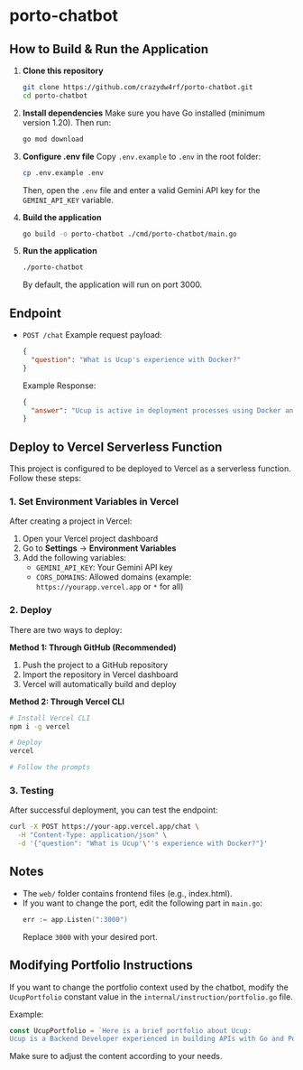 # porto-chatbot

## How to Build & Run the Application

1. **Clone this repository**
   ```bash
   git clone https://github.com/crazydw4rf/porto-chatbot.git
   cd porto-chatbot
   ```

2. **Install dependencies**
   Make sure you have Go installed (minimum version 1.20).
   Then run:
   ```bash
   go mod download
   ```

3. **Configure .env file**
   Copy `.env.example` to `.env` in the root folder:
   ```bash
   cp .env.example .env
   ```
   Then, open the `.env` file and enter a valid Gemini API key for the `GEMINI_API_KEY` variable.

4. **Build the application**
   ```bash
   go build -o porto-chatbot ./cmd/porto-chatbot/main.go
   ```

5. **Run the application**
   ```bash
   ./porto-chatbot
   ```
   By default, the application will run on port 3000.

## Endpoint

- `POST /chat`
  Example request payload:
  ```json
  {
    "question": "What is Ucup's experience with Docker?"
  }
  ```
  Example Response:
  ```json
  {
    "answer": "Ucup is active in deployment processes using Docker and CI/CD pipelines with GitHub Actions..."
  }
  ```

## Deploy to Vercel Serverless Function

This project is configured to be deployed to Vercel as a serverless function. Follow these steps:

### 1. Set Environment Variables in Vercel

After creating a project in Vercel:

1. Open your Vercel project dashboard
2. Go to **Settings** → **Environment Variables**
3. Add the following variables:
   - `GEMINI_API_KEY`: Your Gemini API key
   - `CORS_DOMAINS`: Allowed domains (example: `https://yourapp.vercel.app` or `*` for all)

### 2. Deploy

There are two ways to deploy:

**Method 1: Through GitHub (Recommended)**
1. Push the project to a GitHub repository
2. Import the repository in Vercel dashboard
3. Vercel will automatically build and deploy

**Method 2: Through Vercel CLI**
```bash
# Install Vercel CLI
npm i -g vercel

# Deploy
vercel

# Follow the prompts
```

### 3. Testing

After successful deployment, you can test the endpoint:
```bash
curl -X POST https://your-app.vercel.app/chat \
  -H "Content-Type: application/json" \
  -d '{"question": "What is Ucup'\''s experience with Docker?"}'
```

## Notes

- The `web/` folder contains frontend files (e.g., index.html).
- If you want to change the port, edit the following part in `main.go`:
  ```go
  err := app.Listen(":3000")
  ```
  Replace `3000` with your desired port.

## Modifying Portfolio Instructions

If you want to change the portfolio context used by the chatbot, modify the `UcupPortfolio` constant value in the `internal/instruction/portfolio.go` file.

Example:
```go
const UcupPortfolio = `Here is a brief portfolio about Ucup:
Ucup is a Backend Developer experienced in building APIs with Go and PostgreSQL...`
```
Make sure to adjust the content according to your needs.
